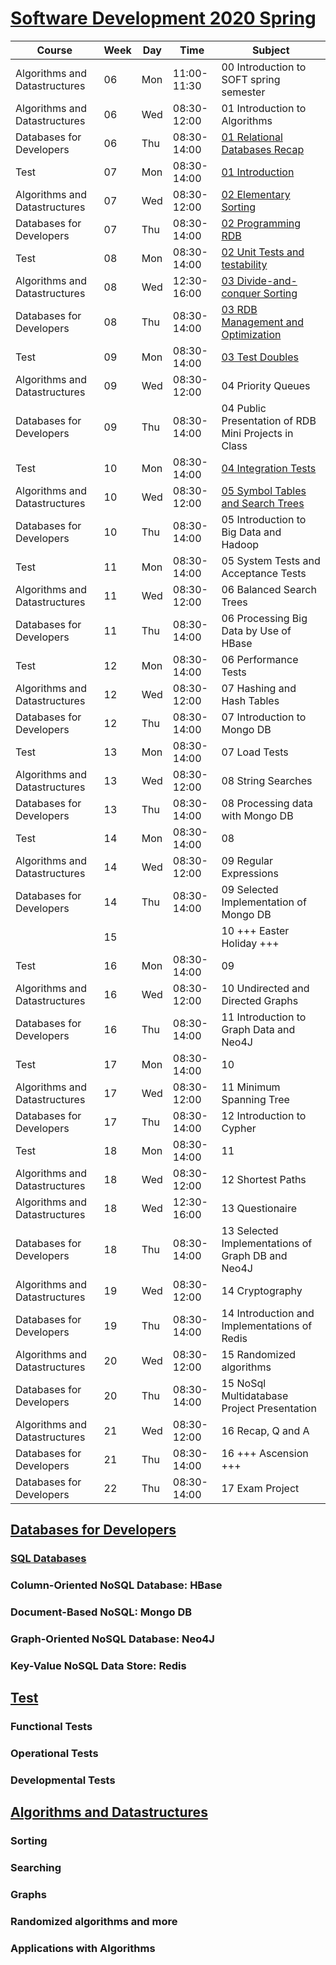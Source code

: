 # [Software Development 2020 Spring](https://datsoftlyngby.github.io/soft2020spring/)

| Course                        | Week | Day | Time        | Subject                                                            |
| ----------------------------- | ---- | --- | ----------- | ------------------------------------------------------------------ |
| Algorithms and Datastructures | 06   | Mon | 11:00-11:30 | 00 Introduction to SOFT spring semester                            |
| Algorithms and Datastructures | 06   | Wed | 08:30-12:00 | 01 Introduction to Algorithms                                      |
| Databases for Developers      | 06   | Thu | 08:30-14:00 | [01 Relational Databases Recap](Databases/postgreSQL/day1.md)      |
| Test                          | 07   | Mon | 08:30-14:00 | [01 Introduction](Test/Functional/day1.md)                         |
| Algorithms and Datastructures | 07   | Wed | 08:30-12:00 | [02 Elementary Sorting](Algorithms/Sorting/day2.md)                |
| Databases for Developers      | 07   | Thu | 08:30-14:00 | [02 Programming RDB](Databases/postgreSQL/day2.md)                 |
| Test                          | 08   | Mon | 08:30-14:00 | [02 Unit Tests and testability](Test/Functional/day2.md)           |
| Algorithms and Datastructures | 08   | Wed | 12:30-16:00 | [03 Divide-and-conquer Sorting](Algorithms/Sorting/day3.md)        |
| Databases for Developers      | 08   | Thu | 08:30-14:00 | [03 RDB Management and Optimization](Databases/postgreSQL/day3.md) |
| Test                          | 09   | Mon | 08:30-14:00 | [03 Test Doubles](Test/Functional/day3.md)                         |
| Algorithms and Datastructures | 09   | Wed | 08:30-12:00 | 04 Priority Queues                                                 |
| Databases for Developers      | 09   | Thu | 08:30-14:00 | 04 Public Presentation of RDB Mini Projects in Class               |
| Test                          | 10   | Mon | 08:30-14:00 | [04 Integration Tests](Functional/day4.md)                         |
| Algorithms and Datastructures | 10   | Wed | 08:30-12:00 | [05 Symbol Tables and Search Trees](Algorithms/Searching/day1.md)  |
| Databases for Developers      | 10   | Thu | 08:30-14:00 | 05 Introduction to Big Data and Hadoop                             |
| Test                          | 11   | Mon | 08:30-14:00 | 05 System Tests and Acceptance Tests                               |
| Algorithms and Datastructures | 11   | Wed | 08:30-12:00 | 06 Balanced Search Trees                                           |
| Databases for Developers      | 11   | Thu | 08:30-14:00 | 06 Processing Big Data by Use of HBase                             |
| Test                          | 12   | Mon | 08:30-14:00 | 06 Performance Tests                                               |
| Algorithms and Datastructures | 12   | Wed | 08:30-12:00 | 07 Hashing and Hash Tables                                         |
| Databases for Developers      | 12   | Thu | 08:30-14:00 | 07 Introduction to Mongo DB                                        |
| Test                          | 13   | Mon | 08:30-14:00 | 07 Load Tests                                                      |
| Algorithms and Datastructures | 13   | Wed | 08:30-12:00 | 08 String Searches                                                 |
| Databases for Developers      | 13   | Thu | 08:30-14:00 | 08 Processing data with Mongo DB                                   |
| Test                          | 14   | Mon | 08:30-14:00 | 08                                                                 |
| Algorithms and Datastructures | 14   | Wed | 08:30-12:00 | 09 Regular Expressions                                             |
| Databases for Developers      | 14   | Thu | 08:30-14:00 | 09 Selected Implementation of Mongo DB                             |
|                               | 15   |     |             | 10 +++ Easter Holiday +++                                          |
| Test                          | 16   | Mon | 08:30-14:00 | 09                                                                 |
| Algorithms and Datastructures | 16   | Wed | 08:30-12:00 | 10 Undirected and Directed Graphs                                  |
| Databases for Developers      | 16   | Thu | 08:30-14:00 | 11 Introduction to Graph Data and Neo4J                            |
| Test                          | 17   | Mon | 08:30-14:00 | 10                                                                 |
| Algorithms and Datastructures | 17   | Wed | 08:30-12:00 | 11 Minimum Spanning Tree                                           |
| Databases for Developers      | 17   | Thu | 08:30-14:00 | 12 Introduction to Cypher                                          |
| Test                          | 18   | Mon | 08:30-14:00 | 11                                                                 |
| Algorithms and Datastructures | 18   | Wed | 08:30-12:00 | 12 Shortest Paths                                                  |
| Algorithms and Datastructures | 18   | Wed | 12:30-16:00 | 13 Questionaire                                                    |
| Databases for Developers      | 18   | Thu | 08:30-14:00 | 13 Selected Implementations of Graph DB and Neo4J                  |
| Algorithms and Datastructures | 19   | Wed | 08:30-12:00 | 14 Cryptography                                                    |
| Databases for Developers      | 19   | Thu | 08:30-14:00 | 14 Introduction and Implementations of Redis                       |
| Algorithms and Datastructures | 20   | Wed | 08:30-12:00 | 15 Randomized algorithms                                           |
| Databases for Developers      | 20   | Thu | 08:30-14:00 | 15 NoSql Multidatabase Project Presentation                        |
| Algorithms and Datastructures | 21   | Wed | 08:30-12:00 | 16 Recap, Q and A                                                  |
| Databases for Developers      | 21   | Thu | 08:30-14:00 | 16 +++ Ascension +++                                               |
| Databases for Developers      | 22   | Thu | 08:30-14:00 | 17 Exam Project                                                    |

## [Databases for Developers](Databases/databases_notes.md)

### [SQL Databases](Databases/sql_notes.md)

### Column-Oriented NoSQL Database: HBase

### Document-Based NoSQL: Mongo DB

### Graph-Oriented NoSQL Database: Neo4J

### Key-Value NoSQL Data Store: Redis

## [Test](Test/test_notes.md)

### Functional Tests

### Operational Tests

### Developmental Tests

## [Algorithms and Datastructures](Algorithms/algorithm_notes.md)

### Sorting

### Searching

### Graphs

### Randomized algorithms and more

### Applications with Algorithms
